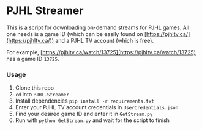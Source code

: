 # PJHL Streamer

This is a script for downloading on-demand streams for PJHL games. All one needs is a game ID (which can be easily found on [https://pjhltv.ca/](https://pjhltv.ca/)) and a PJHL TV account (which is free).

For example, [https://pjhltv.ca/watch/13725](https://pjhltv.ca/watch/13725) has a game ID `13725`.

### Usage
1. Clone this repo
1. `cd` into `PJHL-Streamer`
1. Install dependencies `pip install -r requirements.txt`
1. Enter your PJHL TV account credentials in `UserCredentials.json`
1. Find your desired game ID and enter it in `GetStream.py`
1. Run with `python GetStream.py` and wait for the script to finish